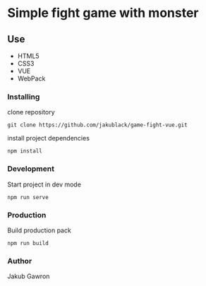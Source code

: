 # Simple fight game with monster

## Use

* HTML5
* CSS3
* VUE
* WebPack


### Installing

clone repository

```
git clone https://github.com/jakublack/game-fight-vue.git
```

install project dependencies

```
npm install
```

### Development

Start project in dev mode

```
npm run serve
```

### Production
Build production pack

```
npm run build
```

### Author

Jakub Gawron
